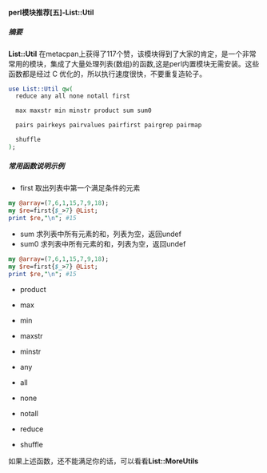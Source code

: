 #### perl模块推荐[五]-List::Util


##### 摘要
**List::Util** 在metacpan上获得了117个赞，该模块得到了大家的肯定，是一个非常常用的模块，集成了大量处理列表(数组)的函数,这是perl内置模块无需安装。这些函数都是经过 C 优化的，所以执行速度很快，不要重复造轮子。


```perl
use List::Util qw(
  reduce any all none notall first

  max maxstr min minstr product sum sum0

  pairs pairkeys pairvalues pairfirst pairgrep pairmap

  shuffle
);
```
##### 常用函数说明示例
- first 取出列表中第一个满足条件的元素

``` perl
my @array=(7,6,1,15,7,9,18);
my $re=first{$_>7} @List;
print $re,"\n"; #15

```
- sum 求列表中所有元素的和，列表为空，返回undef
- sum0 求列表中所有元素的和，列表为空，返回undef

``` perl
my @array=(7,6,1,15,7,9,18);
my $re=first{$_>7} @List;
print $re,"\n"; #15

```

- product
- max
- min
- maxstr
- minstr
- any
- all
- none
- notall
- reduce




- shuffle


如果上述函数，还不能满足你的话，可以看看**List::MoreUtils**
